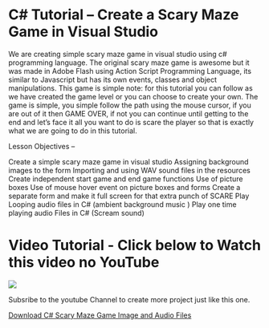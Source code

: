 # C# Tutorial – Create a Scary Maze Game in Visual Studio
We are creating simple scary maze game in visual studio using c# programming language. The original scary maze game is awesome but it was made in Adobe Flash using Action Script Programming Language, its similar to Javascript but has its own events, classes and object manipulations. This game is simple note:  for this tutorial you can follow as we have created the game level or you can choose to create your own. The game is simple, you simple follow the path using the mouse cursor, if you are out of it then GAME OVER, if not you can continue until getting to the end and let’s face it all you want to do is scare the player so that is exactly what we are going to do in this tutorial.

Lesson Objectives –

Create a simple scary maze game in visual studio
Assigning background images to the form
Importing and using WAV sound files in the resources
Create independent start game and end game functions
Use of picture boxes
Use of mouse hover event on picture boxes and forms
Create a separate form and make it full screen for that extra punch of SCARE
Play Looping audio files in C# (ambient background music )
Play one time playing audio Files in C# (Scream sound)

# Video Tutorial - Click below to Watch this video no YouTube

[![](http://img.youtube.com/vi/rpgvYmkJHyU/0.jpg)](https://www.youtube.com/watch?v=rpgvYmkJHyU "MOO ICT C# Tutorial Video Tutorial")

Subsribe to the youtube Channel to create more project just like this one.


[Download C# Scary Maze Game Image and Audio Files](https://www.mooict.com/c-tutorial-create-a-scary-maze-game-in-visual-studio/)
